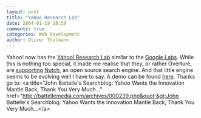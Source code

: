 ```yaml
---
layout: post
title: "Yahoo Research Lab"
date: 2004-01-19 18:59
comments: true
categories: Web Development
author: Oliver Thylmann
---
```



Yahoo! now has the [Yahoo! Research Lab](http://labs.yahoo.com/) similar to the [Google Labs](http://labs.google.com/). While this is nothing too special, it made me realise that they, or rather Overture, are [supporting](http://research.overture.com/demo/nutch/) [Nutch](http://www.nutch.org/), an open source search engine. And that little engine seems to be evolving well I have to say. A demo can be found [here](http://research.overture.com/demo/nutch/). Thanks go to: &lt;a title=&quot;John Battelle's Searchblog: Yahoo Wants the Innovation Mantle Back, Thank You Very Much...&quot; href=&quot;http://battellemedia.com/archives/000239.php&quot;&gt;John Battelle's Searchblog: Yahoo Wants the Innovation Mantle Back, Thank You Very Much...&lt;/a&gt;

